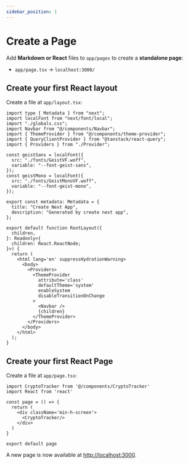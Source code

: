 ```yaml
---
sidebar_position: 1
---
```


# Create a Page

Add **Markdown or React** files to `app/pages` to create a **standalone page**:

- `app/page.tsx` → `localhost:3000/`



## Create your first React layout

Create a file at `app/layout.tsx`:

```tsx title="app/page.tsx"
import type { Metadata } from "next";
import localFont from "next/font/local";
import "./globals.css";
import Navbar from "@/components/Navbar";
import { ThemeProvider } from "@/components/theme-provider";
import { QueryClientProvider } from "@tanstack/react-query";
import { Providers } from "./Provider";

const geistSans = localFont({
  src: "./fonts/GeistVF.woff",
  variable: "--font-geist-sans",
});
const geistMono = localFont({
  src: "./fonts/GeistMonoVF.woff",
  variable: "--font-geist-mono",
});

export const metadata: Metadata = {
  title: "Create Next App",
  description: "Generated by create next app",
};

export default function RootLayout({
  children,
}: Readonly<{
  children: React.ReactNode;
}>) {
  return (
    <html lang='en' suppressHydrationWarning>
      <body>
        <Providers>
          <ThemeProvider
            attribute='class'
            defaultTheme='system'
            enableSystem
            disableTransitionOnChange
          >
            <Navbar />
            {children}
          </ThemeProvider>
        </Providers>
      </body>
    </html>
  );
}

```


## Create your first React Page

Create a file at `app/page.tsx`:

```tsx title="app/page.tsx"
import CryptoTracker from '@/components/CryptoTracker'
import React from 'react'

const page = () => {
  return (
    <div className='min-h-screen'>
      <CryptoTracker/>
    </div>
  )
}

export default page
```
A new page is now available at [http://localhost:3000](http://localhost:3000/).

